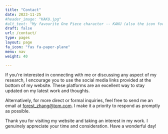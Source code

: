 ```yaml
---
title: "Contact"
date: 2023-11-25
#header_image: "KAKU.jpg"
#alt_text: "My favourite One Piece charactor -- KAKU (also the icon for my website)"
draft: false
url: /contact/
type: pages
layout: page
fa_icon: "fas fa-paper-plane"
menu: nav
weight: 40

---
```

If you're interested in connecting with me or discussing any aspect of my research, I encourage you to use the social media links provided at the bottom of my website. These platforms are an excellent way to stay updated on my latest work and thoughts.

Alternatively, for more direct or formal inquiries, feel free to send me an email at forest_zhang@tom.com. I make it a priority to respond as promptly as possible.

Thank you for visiting my website and taking an interest in my work. I genuinely appreciate your time and consideration. Have a wonderful day!